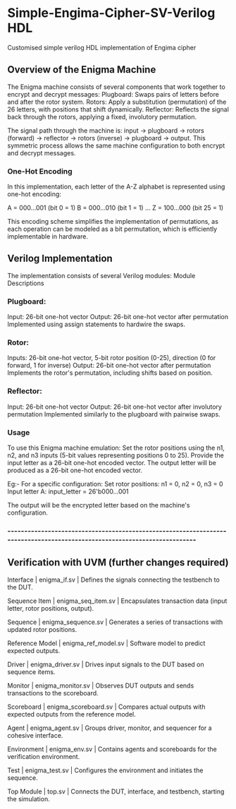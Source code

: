 # Simple-Engima-Cipher-SV-Verilog HDL
Customised simple verilog HDL implementation of Engima cipher


## Overview of the Enigma Machine

The Enigma machine consists of several components that work together to encrypt and decrypt messages:
Plugboard: Swaps pairs of letters before and after the rotor system.
Rotors: Apply a substitution (permutation) of the 26 letters, with positions that shift dynamically.
Reflector: Reflects the signal back through the rotors, applying a fixed, involutory permutation.

The signal path through the machine is: input → plugboard → rotors (forward) → reflector → rotors (inverse) → plugboard → output. This symmetric process allows the same machine configuration to both encrypt and decrypt messages.

### One-Hot Encoding
In this implementation, each letter of the A-Z alphabet is represented using one-hot encoding:

A = 000...001 (bit 0 = 1)
B = 000...010 (bit 1 = 1)
...
Z = 100...000 (bit 25 = 1)

This encoding scheme simplifies the implementation of permutations, as each operation can be modeled as a bit permutation, which is efficiently implementable in hardware.

## Verilog Implementation
The implementation consists of several Verilog modules:
Module Descriptions

### Plugboard:
Input: 26-bit one-hot vector
Output: 26-bit one-hot vector after permutation
Implemented using assign statements to hardwire the swaps.

### Rotor:
Inputs: 26-bit one-hot vector, 5-bit rotor position (0-25), direction (0 for forward, 1 for inverse)
Output: 26-bit one-hot vector after permutation
Implements the rotor's permutation, including shifts based on position.

### Reflector:
Input: 26-bit one-hot vector
Output: 26-bit one-hot vector after involutory permutation
Implemented similarly to the plugboard with pairwise swaps.

### Usage
To use this Enigma machine emulation:
Set the rotor positions using the n1, n2, and n3 inputs (5-bit values representing positions 0 to 25).
Provide the input letter as a 26-bit one-hot encoded vector.
The output letter will be produced as a 26-bit one-hot encoded vector.

Eg:-
For a specific configuration:
Set rotor positions: n1 = 0, n2 = 0, n3 = 0
Input letter A: input_letter = 26'b000...001

The output will be the encrypted letter based on the machine's configuration.
### -------------------------------------------------------------------------------------------------------------------------
## Verification with UVM (further changes required)
Interface	  	   |	enigma_if.sv	   			    |  Defines the signals connecting the testbench to the DUT.

Sequence Item 	 |	enigma_seq_item.sv 		  	|  Encapsulates transaction data (input letter, rotor positions, output).

Sequence		     |	enigma_sequence.sv	   		|  Generates a series of transactions with updated rotor positions.

Reference Model	 |  enigma_ref_model.sv	  		|  Software model to predict expected outputs.

Driver	         |  enigma_driver.sv	        |  Drives input signals to the DUT based on sequence items.

Monitor	         |  enigma_monitor.sv	        |  Observes DUT outputs and sends transactions to the scoreboard.

Scoreboard	     |  enigma_scoreboard.sv	    |  Compares actual outputs with expected outputs from the reference model.

Agent	           |  enigma_agent.sv	          |  Groups driver, monitor, and sequencer for a cohesive interface.

Environment	     |  enigma_env.sv	            |  Contains agents and scoreboards for the verification environment.

Test	           |  enigma_test.sv	          |  Configures the environment and initiates the sequence.

Top Module	     |  top.sv	                  |  Connects the DUT, interface, and testbench, starting the simulation.

